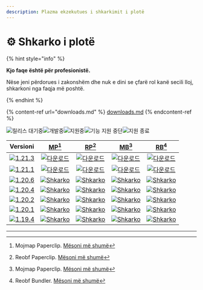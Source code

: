 ```yaml
---
description: Plazma ekzekutues i shkarkimit i plotë
---
```


# ⚙️ Shkarko i plotë

{% hint style="info" %}

**Kjo faqe është për profesionistë.**

Nëse jeni përdorues i zakonshëm dhe nuk e dini se çfarë rol kanë secili lloj,
shkarkoni nga faqja më poshtë.

{% endhint %}

{% content-ref url="downloads.md" %}
[downloads.md](downloads.md)
{% endcontent-ref %}

[wtr]: https://badge.plazmamc.org/0/Prishtina%20në%20pritje

![릴리스 대기중][wtr]![개발중](https://badge.plazmamc.org/1/개발중)![지원중](https://badge.plazmamc.org/2/지원중)![기능 지원 중단](https://badge.plazmamc.org/6/기능%20지원%20중단)![지원 종료](https://badge.plazmamc.org/4/지원%20종료)

|                                      Versioni                                     |                             [MP](#user-content-fn-1)[^1]                             |                             [RP](#user-content-fn-2)[^2]                             |                             [MB](#user-content-fn-3)[^3]                             |                             [RB](#user-content-fn-4)[^4]                             |
| :-------------------------------------------------------------------------------: | :----------------------------------------------------------------------------------: | :----------------------------------------------------------------------------------: | :----------------------------------------------------------------------------------: | :----------------------------------------------------------------------------------: |
| [![1.21.3](https://badge.plazmamc.org/1/1.21.3)](https://git.plazmamc.org/1.21.3) |    [![다운로드](https://badge.plazmamc.org/1/다운로드)](https://dl.plazmamc.org/1.21.3/0)    |    [![다운로드](https://badge.plazmamc.org/1/다운로드)](https://dl.plazmamc.org/1.21.3/1)    |    [![다운로드](https://badge.plazmamc.org/1/다운로드)](https://dl.plazmamc.org/1.21.3/2)    |    [![다운로드](https://badge.plazmamc.org/1/다운로드)](https://dl.plazmamc.org/1.21.3/3)    |
| [![1.21.1](https://badge.plazmamc.org/6/1.21.1)](https://git.plazmamc.org/1.21.1) |    [![다운로드](https://badge.plazmamc.org/1/다운로드)](https://dl.plazmamc.org/1.21.1/0)    |    [![다운로드](https://badge.plazmamc.org/1/다운로드)](https://dl.plazmamc.org/1.21.1/1)    |    [![다운로드](https://badge.plazmamc.org/1/다운로드)](https://dl.plazmamc.org/1.21.1/2)    |    [![다운로드](https://badge.plazmamc.org/1/다운로드)](https://dl.plazmamc.org/1.21.1/3)    |
| [![1.20.6](https://badge.plazmamc.org/2/1.20.6)](https://git.plazmamc.org/1.20.6) | [![Shkarko](https://badge.plazmamc.org/1/Shkarko)](https://dl.plazmamc.org/1.20.6/0) | [![Shkarko](https://badge.plazmamc.org/1/Shkarko)](https://dl.plazmamc.org/1.20.6/1) | [![Shkarko](https://badge.plazmamc.org/1/Shkarko)](https://dl.plazmamc.org/1.20.6/2) | [![Shkarko](https://badge.plazmamc.org/1/Shkarko)](https://dl.plazmamc.org/1.20.6/3) |
| [![1.20.4](https://badge.plazmamc.org/6/1.20.4)](https://git.plazmamc.org/1.20.4) | [![Shkarko](https://badge.plazmamc.org/1/Shkarko)](https://dl.plazmamc.org/1.20.4/0) | [![Shkarko](https://badge.plazmamc.org/1/Shkarko)](https://dl.plazmamc.org/1.20.4/1) | [![Shkarko](https://badge.plazmamc.org/1/Shkarko)](https://dl.plazmamc.org/1.20.4/2) | [![Shkarko](https://badge.plazmamc.org/1/Shkarko)](https://dl.plazmamc.org/1.20.4/3) |
| [![1.20.2](https://badge.plazmamc.org/4/1.20.2)](https://git.plazmamc.org/1.20.2) | [![Shkarko](https://badge.plazmamc.org/1/Shkarko)](https://dl.plazmamc.org/1.20.2/0) | [![Shkarko](https://badge.plazmamc.org/1/Shkarko)](https://dl.plazmamc.org/1.20.2/1) | [![Shkarko](https://badge.plazmamc.org/1/Shkarko)](https://dl.plazmamc.org/1.20.2/2) | [![Shkarko](https://badge.plazmamc.org/1/Shkarko)](https://dl.plazmamc.org/1.20.2/3) |
| [![1.20.1](https://badge.plazmamc.org/4/1.20.1)](https://git.plazmamc.org/1.20.1) | [![Shkarko](https://badge.plazmamc.org/1/Shkarko)](https://dl.plazmamc.org/1.20.1/0) | [![Shkarko](https://badge.plazmamc.org/1/Shkarko)](https://dl.plazmamc.org/1.20.1/1) | [![Shkarko](https://badge.plazmamc.org/1/Shkarko)](https://dl.plazmamc.org/1.20.1/2) | [![Shkarko](https://badge.plazmamc.org/1/Shkarko)](https://dl.plazmamc.org/1.20.1/3) |
| [![1.19.4](https://badge.plazmamc.org/4/1.19.4)](https://git.plazmamc.org/1.19.4) | [![Shkarko](https://badge.plazmamc.org/1/Shkarko)](https://dl.plazmamc.org/1.19.4/0) | [![Shkarko](https://badge.plazmamc.org/1/Shkarko)](https://dl.plazmamc.org/1.19.4/1) | [![Shkarko](https://badge.plazmamc.org/1/Shkarko)](https://dl.plazmamc.org/1.19.4/2) | [![Shkarko](https://badge.plazmamc.org/1/Shkarko)](https://dl.plazmamc.org/1.19.4/3) |

***

[^1]: Mojmap Paperclip. [Mësoni më shumë](../administration/getting-started#id-2)

[^2]: Reobf Paperclip. [Mësoni më shumë](../administration/getting-started#id-2)

[^3]: Mojmap Paperclip. [Mësoni më shumë](../administration/getting-started#id-2)

[^4]: Reobf Bundler. [Mësoni më shumë](../administration/getting-started#id-2)
